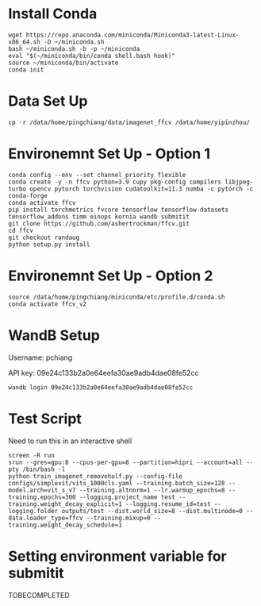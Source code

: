 # Install Conda
```
wget https://repo.anaconda.com/miniconda/Miniconda3-latest-Linux-x86_64.sh -O ~/miniconda.sh
bash ~/miniconda.sh -b -p ~/miniconda
eval "$(~/miniconda/bin/conda shell.bash hook)"
source ~/miniconda/bin/activate 
conda init
```

# Data Set Up
`cp -r /data/home/pingchiang/data/imagenet_ffcv /data/home/yipinzhou/`


# Environemnt Set Up - Option 1
```
conda config --env --set channel_priority flexible
conda create -y -n ffcv python=3.9 cupy pkg-config compilers libjpeg-turbo opencv pytorch torchvision cudatoolkit=11.3 numba -c pytorch -c conda-forge
conda activate ffcv
pip install torchmetrics fvcore tensorflow tensorflow-datasets tensorflow_addons timm einops kornia wandb submitit
git clone https://github.com/ashertrockman/ffcv.git
cd ffcv
git checkout randaug
python setup.py install
```

# Environemnt Set Up - Option 2
```
source /data/home/pingchiang/miniconda/etc/profile.d/conda.sh
conda activate ffcv_v2
```

# WandB Setup

Username: pchiang

API key: 09e24c133b2a0e64eefa30ae9adb4dae08fe52cc

`wandb login 09e24c133b2a0e64eefa30ae9adb4dae08fe52cc`

# Test Script
Need to run this in an interactive shell
```
screen -R run
srun --gres=gpu:8 --cpus-per-gpu=8 --partition=hipri --account=all --pty /bin/bash -l
python train_imagenet_removehalf.py --config-file configs/simplevit/vits_1000cls.yaml --training.batch_size=128 --model.arch=vit_s_v7 --training.altnorm=1 --lr.warmup_epochs=8 --training.epochs=300 --logging.project_name test --training.weight_decay_explicit=1 --logging.resume_id=test --logging.folder outputs/test --dist.world_size=8 --dist.multinode=0 --data.loader_type=ffcv --training.mixup=0 --training.weight_decay_schedule=1
```

# Setting environment variable for submitit
TOBECOMPLETED